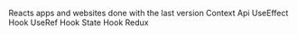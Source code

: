 Reacts apps and websites done with the last version
Context Api 
UseEffect Hook 
UseRef Hook
State Hook
Redux
